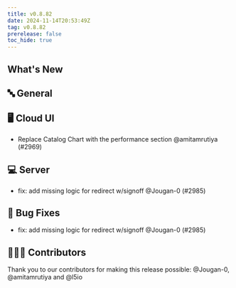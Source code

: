 ```yaml
---
title: v0.8.82
date: 2024-11-14T20:53:49Z
tag: v0.8.82
prerelease: false
toc_hide: true
---
```


## What's New
## 🔤 General
## 🖥 Cloud UI

- Replace Catalog Chart with the performance section @amitamrutiya (#2969)

## 💻 Server

- fix: add missing logic for redirect w/signoff @Jougan-0 (#2985)

## 🐛 Bug Fixes

- fix: add missing logic for redirect w/signoff @Jougan-0 (#2985)

## 👨🏽‍💻 Contributors

Thank you to our contributors for making this release possible:
@Jougan-0, @amitamrutiya and @l5io

